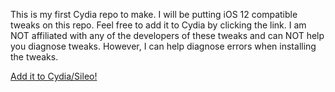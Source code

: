 [](https://github.com/Cvenos/opticity/blob/master/CydiaIcon.png)
This is my first Cydia repo to make. I will be putting iOS 12 compatible tweaks on this repo. Feel free to add it to Cydia by clicking the link. I am NOT affiliated with any of the developers of these tweaks and can NOT help you diagnose tweaks. However, I can help diagnose errors when installing the tweaks.

[Add it to Cydia/Sileo!](cydia://url/https://cydia.saurik.com/api/share#?source=https://cvenos.github.io/opticity/)
